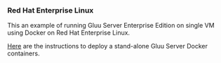 ### Red Hat Enterprise Linux

This an example of running Gluu Server Enterprise Edition on single VM using Docker on Red Hat Enterprise Linux.

[Here](https://github.com/GluuFederation/enterprise-edition/tree/3.1.4-rhel/examples/single-host) are the instructions to deploy a stand-alone Gluu Server Docker containers.
